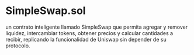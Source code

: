# SimpleSwap.sol
 un contrato inteligente llamado SimpleSwap que permita agregar y remover liquidez, intercambiar tokens, obtener precios y calcular cantidades a recibir, replicando la funcionalidad de Uniswap sin depender de su protocolo.

